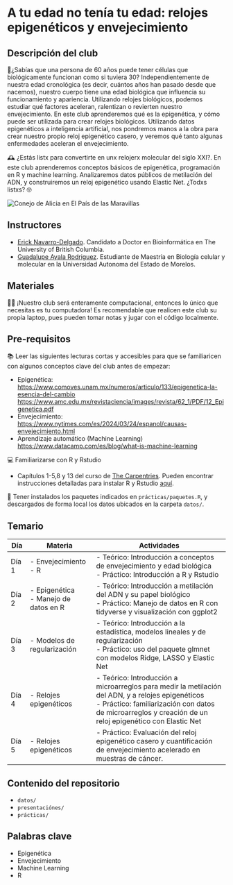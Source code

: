# A tu edad no tenía tu edad: relojes epigenéticos y envejecimiento

## Descripción del club
:dna:¿Sabías que una persona de 60 años puede tener células que biológicamente funcionan como si tuviera 30? Independientemente de nuestra edad cronológica (es decir, cuántos años han pasado desde que nacemos), nuestro cuerpo tiene una edad biológica que influencia su funcionamiento y apariencia. Utilizando relojes biológicos, podemos estudiar qué factores aceleran, ralentizan o revierten nuestro envejecimiento. En este club aprenderemos qué es la epigenética, y cómo puede ser utilizada para crear relojes biológicos. Utilizando datos epigenéticos a inteligencia artificial, nos pondremos manos a la obra para crear nuestro propio reloj epigenético casero, y veremos qué tanto algunas enfermedades aceleran el envejecimiento.

:mantelpiece_clock: ¿Estás listx para convertirte en unx relojerx molecular del siglo XXI?. En este club aprenderemos conceptos básicos de epigenética, programación en R y machine learning. Analizaremos datos públicos de metilación del ADN, y construiremos un reloj epigenético usando Elastic Net. ¿Todxs listxs? :nerd_face:

![Conejo de Alicia en El País de las Maravillas](https://static.wikia.nocookie.net/aliceinwonderland/images/c/c9/1951-Rabbit.png/revision/latest?cb=20100427203821&path-prefix=es)

## Instructores
- [Erick Navarro-Delgado](https://erick-navarrodelgado.netlify.app/en/). Candidato a Doctor en Bioinformática en The University of British Columbia.
- [Guadalupe Ayala Rodriguez](https://www.linkedin.com/in/maria-guadalupe-ayala-rodriguez-442b9b233/). Estudiante de Maestría en Biología celular y molecular en la Universidad Autonoma del Estado de Morelos.

## Materiales 
:technologist: ¡Nuestro club será enteramente computacional, entonces lo único que necesitas es tu computadora! Es recomendable que realicen este club su propia laptop, pues pueden tomar notas y jugar con el código localmente.

## Pre-requisitos

:books: Leer las siguientes lecturas cortas y accesibles para que se familiaricen con algunos conceptos clave del club antes de empezar:
- Epigenética: https://www.comoves.unam.mx/numeros/articulo/133/epigenetica-la-esencia-del-cambio https://www.amc.edu.mx/revistaciencia/images/revista/62_1/PDF/12_Epigenetica.pdf
- Envejecimiento: https://www.nytimes.com/es/2024/03/24/espanol/causas-envejecimiento.html
- Aprendizaje automático (Machine Learning) https://www.datacamp.com/es/blog/what-is-machine-learning

:computer: Familiarizarse con R y Rstudio
- Capítulos 1-5,8 y 13 del curso de [The Carpentries](https://swcarpentry.github.io/r-novice-gapminder-es/index.html). Pueden encontrar instrucciones detalladas para instalar R y Rstudio [aquí](https://bookdown.org/jboscomendoza/r-principiantes4/instalacion.html).

:arrow_down_small: Tener instalados los paquetes indicados en `prácticas/paquetes.R`, y descargados de forma local los datos ubicados en la carpeta `datos/`. 

## Temario
Día | Materia | Actividades
--- | --- | ---
Día 1 | - Envejecimiento <br> - R | - Teórico: Introducción a conceptos de envejecimiento y edad biológica <br> - Práctico: Introducción a R y Rstudio 
Día 2 | - Epigenética <br> - Manejo de datos en R | - Teórico: Introducción a metilación del ADN y su papel biológico <br> - Práctico: Manejo de datos en R con tidyverse y visualización con ggplot2
Día 3 | - Modelos de regularización | - Teórico: Introducción a la estadística, modelos lineales y de regularización <br> - Práctico: uso del paquete glmnet con modelos Ridge, LASSO y Elastic Net 
Día 4 | - Relojes epigenéticos | - Teórico: Introducción a microarreglos para medir la metilación del ADN, y a relojes epigenéticos <br> - Práctico: familiarización con datos de microarreglos y creación de un reloj epigenético con Elastic Net
Día 5 | - Relojes epigenéticos | - Práctico: Evaluación del reloj epigenético casero y cuantificación de envejecimiento acelerado en muestras de cáncer.

## Contenido del repositorio 
- `datos/`
- `presentaciónes/`
- `prácticas/`

## Palabras clave
- Epigenética 
- Envejecimiento 
- Machine Learning 
- R 
